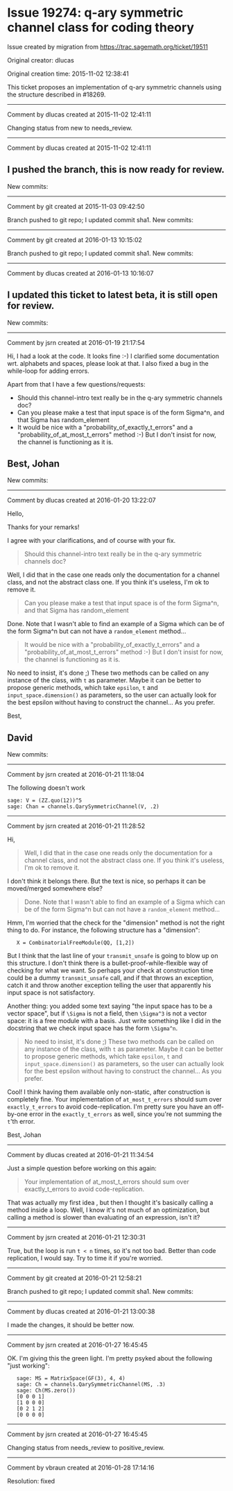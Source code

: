 # Issue 19274: q-ary symmetric channel class for coding theory

Issue created by migration from https://trac.sagemath.org/ticket/19511

Original creator: dlucas

Original creation time: 2015-11-02 12:38:41

This ticket proposes an implementation of q-ary symmetric channels using the structure described in #18269.


---

Comment by dlucas created at 2015-11-02 12:41:11

Changing status from new to needs_review.


---

Comment by dlucas created at 2015-11-02 12:41:11

I pushed the branch, this is now ready for review.
----
New commits:


---

Comment by git created at 2015-11-03 09:42:50

Branch pushed to git repo; I updated commit sha1. New commits:


---

Comment by git created at 2016-01-13 10:15:02

Branch pushed to git repo; I updated commit sha1. New commits:


---

Comment by dlucas created at 2016-01-13 10:16:07

I updated this ticket to latest beta, it is still open for review.
----
New commits:


---

Comment by jsrn created at 2016-01-19 21:17:54

Hi,
I had a look at the code. It looks fine :-) I clarified some documentation wrt. alphabets and spaces, please look at that. I also fixed a bug in the while-loop for adding errors.

Apart from that I have a few questions/requests:
- Should this channel-intro text really be in the q-ary symmetric channels doc?
- Can you please make a test that input space is of the form Sigma^n, and that Sigma has random_element
- It would be nice with a "probability_of_exactly_t_errors" and a "probability_of_at_most_t_errors" method :-) But I don't insist for now, the channel is functioning as it is.

Best,
Johan
----
New commits:


---

Comment by dlucas created at 2016-01-20 13:22:07

Hello,

Thanks for your remarks!

I agree with your clarifications, and of course with your fix.

> Should this channel-intro text really be in the q-ary symmetric channels doc? 

Well, I did that in the case one reads only the documentation for a channel class, and not the abstract class one. If you think it's useless, I'm ok to remove it.

> Can you please make a test that input space is of the form Sigma^n, and that Sigma has random_element 

Done. Note that I wasn't able to find an example of a Sigma which can be of the form Sigma^n
but can not have a `random_element` method... 

>It would be nice with a "probability_of_exactly_t_errors" and a "probability_of_at_most_t_errors" method :-) But I don't insist for now, the channel is functioning as it is. 

No need to insist, it's done ;) These two methods can be called on any instance of the class, with `t` as parameter. Maybe it can be better to propose generic methods, which take `epsilon`, `t` and `input_space.dimension()` as parameters, so the user can actually look for the best epsilon without having to construct the channel... As you prefer.

Best,

David
----
New commits:


---

Comment by jsrn created at 2016-01-21 11:18:04

The following doesn't work


```
sage: V = (ZZ.quo(12))^5
sage: Chan = channels.QarySymmetricChannel(V, .2)
```



---

Comment by jsrn created at 2016-01-21 11:28:52

Hi,

> Well, I did that in the case one reads only the documentation for a channel class, and not the abstract class one. If you think it's useless, I'm ok to remove it.

I don't think it belongs there. But the text is nice, so perhaps it can be moved/merged somewhere else?

> Done. Note that I wasn't able to find an example of a Sigma which can be of the form Sigma^n
> but can not have a `random_element` method... 

Hmm, I'm worried that the check for the "dimension" method is not the right thing to do. For instance, the following structure has a "dimension":


```
   X = CombinatorialFreeModule(QQ, [1,2])
```


But I think that the last line of your `transmit_unsafe` is going to blow up on this structure. I don't think there is a bullet-proof-while-flexible way of checking for what we want. So perhaps your check at construction time could be a dummy `transmit_unsafe` call, and if that throws an exception, catch it and throw another exception telling the user that apparently his input space is not satisfactory.

Another thing: you added some text saying "the input space has to be a vector space", but if `\Sigma` is not a field, then `\Sigma^3` is not a vector space: it is a free module with a basis. Just write something like I did in the docstring that we check input space has the form `\Sigma^n`.

> No need to insist, it's done ;) These two methods can be called on any instance of the class, with `t` as parameter. Maybe it can be better to propose generic methods, which take `epsilon`, `t` and `input_space.dimension()` as parameters, so the user can actually look for the best epsilon without having to construct the channel... As you prefer.

Cool! I think having them available only non-static, after construction is
completely fine. Your implementation of `at_most_t_errors` should sum over `exactly_t_errors` to avoid code-replication. I'm pretty sure you have an off-by-one error in the `exactly_t_errors` as well, since you're not summing the `t`'th error.

Best,
Johan


---

Comment by dlucas created at 2016-01-21 11:34:54

Just a simple question before working on this again:

> Your implementation of at_most_t_errors should sum over exactly_t_errors to avoid code-replication. 

That was actually my first idea , but then I thought it's basically calling a method inside a loop. 
Well, I know it's not much of an optimization, but calling a method is slower than evaluating of an expression, isn't it?


---

Comment by jsrn created at 2016-01-21 12:30:31

True, but the loop is run `t < n` times, so it's not too bad. Better than code replication, I would say. Try to time it if you're worried.


---

Comment by git created at 2016-01-21 12:58:21

Branch pushed to git repo; I updated commit sha1. New commits:


---

Comment by dlucas created at 2016-01-21 13:00:38

I made the changes, it should be better now.


---

Comment by jsrn created at 2016-01-27 16:45:45

OK. I'm giving this the green light. I'm pretty psyked about the following "just working":


```
   sage: MS = MatrixSpace(GF(3), 4, 4)
   sage: Ch = channels.QarySymmetricChannel(MS, .3)
   sage: Ch(MS.zero())
   [0 0 0 1]
   [1 0 0 0]
   [0 2 1 2]
   [0 0 0 0]
```



---

Comment by jsrn created at 2016-01-27 16:45:45

Changing status from needs_review to positive_review.


---

Comment by vbraun created at 2016-01-28 17:14:16

Resolution: fixed
